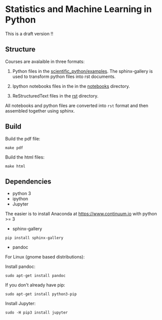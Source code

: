 Statistics and Machine Learning in Python
=========================================

This is a draft version !!

Structure
---------

Courses are avalaible in three formats:

1. Python files in the [scientific_python/examples](https://github.com/neurospin/pystatsml/tree/master/scientific_python/examples). The sphinx-gallery is used to transform python files into rst documents.

2. Ipython notebooks files in the  in the [notebooks](https://github.com/neurospin/pystatsml/tree/master/notebooks) directory.

3. ReStructuredText files in the [rst](https://github.com/neurospin/pystatsml/tree/master/rst) directory.

All notebooks and python files are converted into `rst` format and then assembled together using sphinx.

Build
-----
Build the pdf file:
```
make pdf
```

Build the html files:
```
make html
```
Dependencies
------------

- python 3
- ipython
- Jupyter

The easier is to install Anaconda at https://www.continuum.io with python >= 3

- sphinx-gallery
```
pip install sphinx-gallery
```

- pandoc

For Linux (gnome based distributions):

Install pandoc:
```
sudo apt-get install pandoc
```
If you don't already have pip:
```
sudo apt-get install python3-pip
```
Install Jupyter:
```
sudo -H pip3 install jupyter
```

